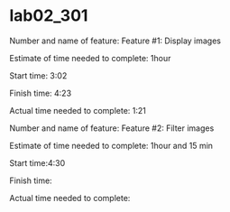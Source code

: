 # lab02_301

Number and name of feature: Feature #1: Display images

Estimate of time needed to complete: 1hour 

Start time: 3:02

Finish time: 4:23

Actual time needed to complete: 1:21

Number and name of feature: Feature #2: Filter images

Estimate of time needed to complete: 1hour and 15 min

Start time:4:30 

Finish time: 

Actual time needed to complete: 